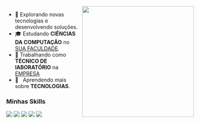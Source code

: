 <img align="right" width="300" src="https://i2.wp.com/allhtaccess.info/wp-content/uploads/2018/03/programming.gif?fit=1281%2C716&ssl=1" />

- 🤔 Explorando novas tecnologias e desenvolvendo soluções.
- 🎓 Estudando **CIÊNCIAS DA COMPUTAÇÃO** no <a href="https://estacio.br/cursos/graduacao/ciencias-da-computacao?gclid=Cj0KCQjw7JOpBhCfARIsAL3bobfwsYwqfIqXXw4zh9v3rvDTTcGWa1kie_D8ezkiR_ju9FI66crQIOgaAnwlEALw_wcB&gcls">SUA FACULDADE</a>.
- 💼 Trabalhando como **TÉCNICO DE lABORATÓRIO** na <a href="https://www.fiemg.com.br/senai/)">EMPRESA</a>
- 🌱 &nbsp; Aprendendo mais sobre **TECNOLOGIAS**.

<h3>Minhas Skills</h3>



<img src="https://img.shields.io/badge/Python-14354C?style=for-the-badge&logo=python&logoColor=white" /> <img src="https://img.shields.io/badge/HTML5-E34F26?style=for-the-badge&logo=html5&logoColor=white" /> <img src="https://img.shields.io/badge/Javascript-323330?style=for-the-badge&logo=javascript&logoColor=F7DF1E" /> <img src="https://img.shields.io/badge/CSS3-1572B6?style=for-the-badge&logo=css3&logoColor=white" />  <img src="https://img.shields.io/badge/WordPress-006E93?style=for-the-badge&logo=wordpress&logoColor=white" /> 

<br/>
